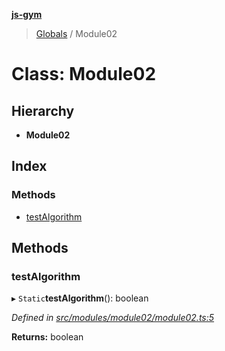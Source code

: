**[js-gym](../README.md)**

> [Globals](../globals.md) / Module02

# Class: Module02

## Hierarchy

* **Module02**

## Index

### Methods

* [testAlgorithm](module02.md#testalgorithm)

## Methods

### testAlgorithm

▸ `Static`**testAlgorithm**(): boolean

*Defined in [src/modules/module02/module02.ts:5](https://github.com/artleitch/js-gym/blob/f1714d4/src/modules/module02/module02.ts#L5)*

**Returns:** boolean
